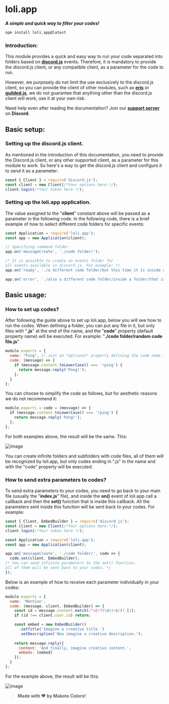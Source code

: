 # loli.app
***A simple and quick way to filter your codes!***

```bash
npm install loli.app@latest
```

### Introduction:
This module provides a quick and easy way to run your code separated into folders based on **[discord.js](https://github.com/discordjs/discord.js)** events. Therefore, it is mandatory to provide the discord.js client, or any compatible client, as a parameter for the code to run.

However, we purposely do not limit the use exclusively to the discord.js client, so you can provide the client of other modules, such as **[eris](https://github.com/abalabahaha/eris)** or **[guilded.js](https://github.com/zaida04/guilded.js)**, we do not guarantee that anything other than the discord.js client will work, use it at your own risk.

Need help even after reading the documentation? Join our **[support server](https://discord.gg/sEXMV36WDW)** on **Discord**.
## Basic setup:
### Setting up the discord.js client.
As mentioned in the introduction of this documentation, you need to provide the Discord.js client, or any other supported client, as a parameter for this module to work. So here's a way to get the discord.js client and configure it to send it as a parameter:
```js
const { Client } = require('discord.js');
const client = new Client(/*Your options here.*/);
client.login(/*Your token here.*/);
```
### Setting up the loli.app application.
The value assigned to the "**client**" constant above will be passed as a parameter in the following code. In the following code, there is a brief example of how to select different code folders for specific events:
```js
const Application = require('loli.app');
const app = new Application(client);

// Specifying command folder.
app.on('messageCreate', './code folder/');

/* It is possible to create an events folder for
all events available in discord.js. For example: */
app.on('ready', './a different code folder/but this time it is inside another folder/');

app.on('error', './also a different code folder/inside a folder/that is inside another folder/');
```

## Basic usage:
### How to set up codes?
After following the guide above to set up loli.app, below you will see how to run the codes. When defining a folder, you can put any file in it, but only files with "**.js**" at the end of the name, and the "**code**" property (default property name) will be executed. For example:
"**./code folder/random code file.js**"
```js
module.exports = {
  name: "Ping", // Just an *optional* property defining the code name for organizational reasons.
  code: (message) => {
    if (message.content.toLowerCase() === '!ping') {
      return message.reply('Pong!');
    };
  }
};
```
You can choose to simplify the code as follows, but for aesthetic reasons we do not recommend it:
```js
module.exports = code = (message) => {
  if (message.content.toLowerCase() === '!ping') {
    return message.reply('Pong!');
  };
};
```
For both examples above, the result will be the same. This:

![image](https://files.catbox.moe/jw0164.png)

You can create infinite folders and subfolders with code files, all of them will be recognized by loli.app, but only codes ending in ".js" in the name and with the "code" property will be executed.
### How to send extra parameters to codes?
To send extra parameters to your codes, you need to go back to your main file (usually the "**index.js**" file), and inside the **on()** event of loli.app call a callback and then the **set()** function that is inside this callback. All the parameters sent inside this function will be sent back to your codes. For example:
```js
const { Client, EmbedBuilder } = require('discord.js');
const client = new Client(/*Your options here.*/);
client.login(/*Your token here.*/);

const Application = require('loli.app');
const app = new Application(client);

app.on('messageCreate', './code folder/', code => {
  code.set(client, EmbedBuilder);
/* You can send infinite parameters to the set() function,
all of them will be sent back to your codes. */
});
```
Below is an example of how to receive each parameter individually in your codes:
```js
module.exports = {
  name: 'Mention',
  code: (message, client, EmbedBuilder) => {
    const id = message.content.match(/^<@!?(\d+)>$/)?.[1];
    if (id !== client.user.id) return;

    const embed = new EmbedBuilder()
      .setTitle('Imagine a creative title.')
      .setDescription('Now imagine a creative description.');
    
    return message.reply({
      content: 'And finally, imagine creative content.',
      embeds: [embed]
    });
  }
};
```
For the example above, the result will be this:

![image](https://files.catbox.moe/gxn0s4.png)

> **Made with ❤️ by Makoto Colors!**